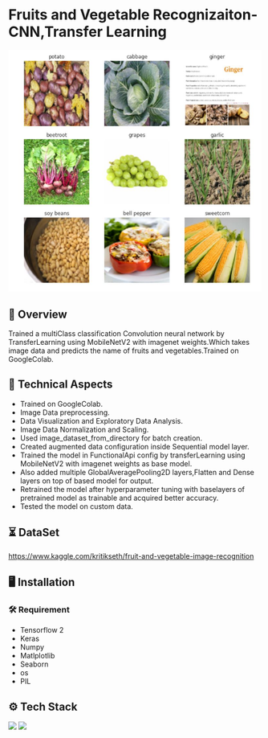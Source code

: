 
# Fruits and Vegetable Recognizaiton- CNN,Transfer Learning
![](demo.jpg)


## 📝 Overview
Trained a multiClass classification Convolution neural network by TransferLearning using MobileNetV2
with imagenet weights.Which takes image data and predicts the name of fruits and vegetables.Trained on 
GoogleColab.

## 🧰 Technical Aspects

- Trained on GoogleColab.
- Image Data preprocessing.
- Data Visualization and Exploratory Data Analysis.
- Image Data Normalization and Scaling.
- Used image_dataset_from_directory for batch creation.
- Created augmented data configuration inside Sequential model layer.
- Trained the model in FunctionalApi config 
  by transferLearning using MobileNetV2 with imagenet weights as base model.
- Also added multiple GlobalAveragePooling2D layers,Flatten and Dense layers on top
  of based model for output.
- Retrained the model after hyperparameter tuning with baselayers of pretrained model as trainable and
  acquired better accuracy.
- Tested the model on custom data.  

## ⏳ DataSet
https://www.kaggle.com/kritikseth/fruit-and-vegetable-image-recognition


## 🖥️ Installation
### 🛠️ Requirement

* Tensorflow 2
* Keras
* Numpy
* Matlplotlib
* Seaborn
* os
* PIL




    
## ⚙️ Tech Stack
<p float="left">

<img src="https://john.soban.ski/images/Fast_And_Easy_Regression_With_Tensorflow_Part_2/00_Tf_Keras_Logo.png" width="30%" >

<img src="https://fiverr-res.cloudinary.com/images/q_auto,f_auto/gigs/187550926/original/cde47296f9d02346b6561eee753741d7272bfce6/do-data-analysis-in-python-using-numpy-pandas-matplotlib-seaborn.jpg" width="50%" >

</p>



